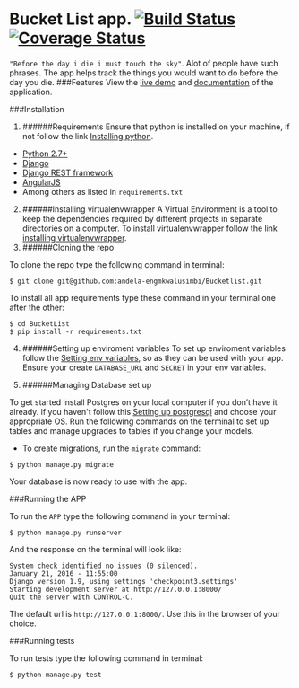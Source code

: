 
# Bucket List app. [![Build Status](https://travis-ci.org/andela-engmkwalusimbi/Bucketlist.svg?branch=develop)](https://travis-ci.org/andela-engmkwalusimbi/Bucketlist) [![Coverage Status](https://coveralls.io/repos/github/andela-engmkwalusimbi/Bucketlist/badge.svg?branch=develop)](https://coveralls.io/github/andela-engmkwalusimbi/Bucketlist?branch=develop)

`"Before the day i die i must touch the sky"`. Alot of people have such phrases. The app helps track the things you would want to do before the day you die.
###Features
View the [live demo](http://and-bucketlist.herokuapp.com/) and [documentation](http://and-bucketlist.herokuapp.com/api-docs/) of the application.


###Installation
1. ######Requirements
 Ensure that python is installed on your machine, if not follow the link [Installing python](https://www.python.org/downloads/).
 * [Python 2.7+](https://www.python.org/) 
 * [Django](https://www.djangoproject.com/)
 * [Django REST framework](http://www.django-rest-framework.org/)
 * [AngularJS](https://angularjs.org/)
 * Among others as listed in `requirements.txt`

2. ######Installing virtualenvwrapper
 A Virtual Environment is a tool to keep the dependencies required by different projects in separate directories on a computer.
 To install virtualenvwrapper follow the link [installing virtualenvwrapper](http://docs.python-guide.org/en/latest/dev/virtualenvs/).
3. ######Cloning the repo

 To clone the repo type the following command in terminal:
 
 ```
 $ git clone git@github.com:andela-engmkwalusimbi/Bucketlist.git
 ```
 
 To install all app requirements type these command in your terminal one after the other:
 
 ```
 $ cd BucketList
 $ pip install -r requirements.txt
 ```
 
4. ######Setting up enviroment variables
 To set up enviroment variables follow the [Setting env variables](https://www.digitalocean.com/community/tutorials/how-to-read-and-set-environmental-and-shell-variables-on-a-linux-vps), so as they can be used with your app.
 Ensure your create `DATABASE_URL` and `SECRET` in your env variables.

5. ######Managing Database set up

To get started install Postgres on your local computer if you don’t have it already. if you haven't follow this [Setting up postgresql](http://www.postgresql.org/download/) and choose your appropriate OS.
Run the following commands on the terminal to set up tables and manage upgrades to tables if you change your models.


 * To create migrations, run the `migrate` command:

 ```
 $ python manage.py migrate
 ```


 Your database is now ready to use with the app.

###Running the APP

To run the `APP` type the following command in your terminal:

```
$ python manage.py runserver
```

And the response on the terminal will look like:

```
System check identified no issues (0 silenced).
January 21, 2016 - 11:55:00
Django version 1.9, using settings 'checkpoint3.settings'
Starting development server at http://127.0.0.1:8000/
Quit the server with CONTROL-C.
```

The default url is `http://127.0.0.1:8000/`. Use this in the browser of your choice.


###Running tests

To run tests type the following command in terminal:

```
$ python manage.py test
```
